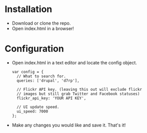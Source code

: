 # Installation

* Download or clone the repo.
* Open index.html in a browser!

# Configuration

* Open index.html in a text editor and locate the config object.

      var config = {
        // What to search for.
        queries: ['drupal', 'd7rp'],
  
        // Flickr API key. (leaving this out will exclude flickr 
        // images but still grab Twitter and Facebook statuses)
        flickr_api_key: 'YOUR API KEY',
  
        // UI update speed.
        ui_speed: 7000
      };

* Make any changes you would like and save it.  That's it!
